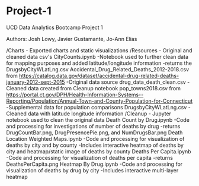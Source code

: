 # Project-1
UCD Data Analytics Bootcamp Project 1

Authors: Josh Lowy, Javier Gustamante, Jo-Ann Elias

/Charts - Exported charts and static visualizations
/Resources - Original and cleaned data csv's
    CityCounts.ipynb
        -Notebook used to further clean data for mapping purposes and added latitude/longitude information
        -returns the DrugsbyCityWLatLng.csv
    Accidental_Drug_Related_Deaths_2012-2018.csv from https://catalog.data.gov/dataset/accidental-drug-related-deaths-january-2012-sept-2015
        -Original data source
    drug_data_death_clean.csv
        -Cleaned data created from Cleanup notebook
    pop_towns2018.csv from https://portal.ct.gov/DPH/Health-Information-Systems--Reporting/Population/Annual-Town-and-County-Population-for-Connecticut
        -Supplemental data for population comparisons
    DrugsbyCityWLatLng.csv
        -Cleaned data with latitude longitude information
/Cleanup - Jupyter notebook used to clean the original data
Death Count by Drug.ipynb
    -Code and processing for investigations of number of deaths by drug
    -returns DrugCountBar.png, DrugPresencePie.png, and NumDrugsBar.png
Death Location Weighted Maps.ipynb
    -Code and processing for visualization of deaths by city and by county
    -Includes interactive heatmap of deaths by city and heatmap/static image of deaths by county
Deaths Per Capita.ipynb
    -Code and processing for visualization of deaths per capita
    -returns DeathsPerCapita.png
Heatmap By Drug.ipynb
    -Code and processing for visualization of deaths by drug by city
    -Includes interactive multi-layer heatmap
